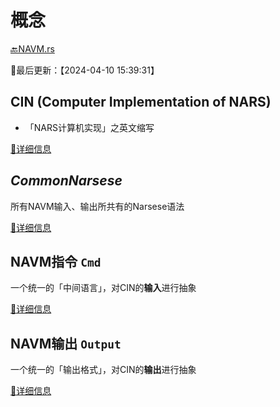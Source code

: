 # 概念

[🔙NAVM.rs](./../../../README.md)

📍最后更新：【2024-04-10 15:39:31】

## CIN (Computer Implementation of NARS)

- 「NARS计算机实现」之英文缩写

[📝详细信息](./cin.md)

## ***CommonNarsese***

所有NAVM输入、输出所共有的Narsese语法

[📝详细信息](./common_narsese.md)

## NAVM指令 `Cmd`

一个统一的「中间语言」，对CIN的**输入**进行抽象

[📝详细信息](./navm_cmd.md)

## NAVM输出 `Output`

一个统一的「输出格式」，对CIN的**输出**进行抽象

[📝详细信息](./navm_output.md)
